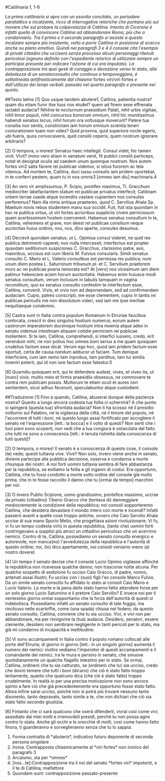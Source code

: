 #Catilinaria 1, 1-6

*La prima catilinaria si apre con un esordio concitato, un periodare paratattico e incalzante, ricco di interrogative retoriche che puntano più sul* movere *che sul* probare *la colpevolezza di Catilina. Intento di Cicerone è infatti quello di convincere Catilina ad abbandonare Roma, più che a condannarlo.*
*Tra il primo e il secondo paragrafo si assiste a questo incalzare sempre più insistente, volto a porre Catilina in posizione di scacco anche su piano emotivo. Quindi nei paragrafi 3 e 4 il console cita l'esempio di privati cittadini che uccisero senza processo alcuni personaggi ritenuti pericolosi (ognuno definito con l'espediente retorico di utilizzare sempre un participio presente per indicare l'azione di cui era imputato). La contrapposizione tra quei gesti di coraggio e devozione verso lo stato, alla debolezza di un senatoconsulto che continua a temporeggiare, è sottolineata antifrasticamente dal chiasmo* fortes viri/viri fortes *e dall'utilizzo dei tempi verbali: passato nel quarto paragrafo e presente nel quinto.*

##Testo latino
[1] Quo usque tandem abutere<span class="foot-number" id="fn-1">1</span>, <span class="target vector variatio" id="vr-1">Catilina</span>, patientia nostra? quam diu etiam furor <span class="target vector variatio" id="vr-1">itse</span> tuus nos eludet? quem ad finem <span class="target vector variatio" id="vr-1">sese</span> effrenata iactabit audacia? <span class="target vector anafora parallelismo" id="an-1">Nihilne</span> te <span class="target parallelismo">nocturnum praesidium</span> Palati, <span class="target vector anafora parallelismo" id="an-1">nihil</span> <span class="target parallelismo chiasmo">urbis vigiliae</span>, <span class="target vector anafora parallelismo" id="an-1">nihil</span> <span class="target parallelismo chiasmo">timor populi</span>, <span class="target vector anafora parallelismo" id="an-1">nihil</span> <span class="target parallelismo">concursus bonorum omnium</span>, <span class="target vector anafora" id="an-1">nihil</span> <span class="target parallelismo">hic</span> <span class="target parallelismo vector iperbato" id="ip-1">munitissimus</span> habendi senatus <span class="target parallelismo vector iperbato" id="ip-1">locus</span>, <span class="target vector anafora" id="an-1">nihil</span> horum <span class="target endiadi">ora voltusque</span> moverunt? <span class="target parallelismo">Patere tua</span> consilia non <span class="target parallelismo">sentis</span>, <span class="target vector iperbato" id="ip-2">constrictam</span> iam horum omnium scientia <span class="target parallelismo">teneri</span> <span class="target vector iperbato" id="ip-2">coniurationem</span> <span class="target parallelismo vector iperbato" id="ip-2">tuam</span> non <span class="target parallelismo">vides</span>? <span class="target parallelismo poliptoto">Quid</span> <span class="target parallelismo">proxima</span>, <span class="target parallelismo poliptoto">quid</span> <span class="target">superiore</span> nocte egeris, ubi fueris, <span class="target poliptoto">quos</span> convocaveris, <span class="target poliptoto">quid</span> consilii ceperis, <span class="target">quem</span> nostrum ignorare arbitraris?

[2] O tempora, o mores! <span class="target parallelismo">Senatus</span> haec <span class="target parallelismo">intellegit</span>. <span class="target parallelismo">Consul videt</span>; hic tamen <span class="target anadiplosi">vivit. Vivit?</span> immo vero etiam in senatum venit, fit publici consilii particeps, notat et designat oculis ad caedem <span class="target tmesi">unum quemque</span> nostrum. Nos autem fortes viri<span class="foot-number" id="fn-2">2</span> satis facere rei publicae videmur, si istius furorem ac tela vitemus. Ad mortem <span class="target poliptoto">te</span>, Catilina, duci iussu consulis iam pridem oportebat, in <span class="target poliptoto">te</span> conferri pestem, quam <span class="target poliptoto">tu</span> in nos omnis<span class="foot-number" id="fn-3">3</span> [omnes iam diu] machinaris.<span class="foot-number" id="fn-4">4</span>

[3] An vero vir amplissumus, P. Scipio, pontifex maximus, Ti. <span class="target vector iperbato parallelismo" id="ip-3">Gracchum</span> mediocriter <span class="target vector iperbato parallelismo" id="ip-3">labefactantem</span> statum rei publicae privatus interfecit; <span class="target vector iperbato parallelismo" id="ip-4">Catilinam</span> orbem terrae caede atque incendiis vastare <span class="target vector iperbato parallelismo" id="ip-4">cupientem</span> nos consules perferemus? Nam illa nimis antiqua praetereo, quod C. Servilius Ahala Sp. <span class="target vector iperbato parallelismo" id="ip-5">Maelium</span> novis rebus <span class="target vector iperbato parallelismo" id="ip-5">studentem</span> manu sua occidit. Fuit, fuit ista quondam in hac re publica virtus, ut viri fortes acrioribus suppliciis civem perniciosum quam acerbissimum hostem coercerent. Habemus senatus consultum in te, Catilina, vehemens et grave, non <span class="target poliptoto zeugma">deest</span> <span class="target chiasmo">rei</span> <span class="target chiasmo">publicae</span> <span class="target zeugma chiasmo">consilium</span> <span class="target zeugma">neque</span> <span class="target zeugma chiasmo">auctoritas</span> <span class="target chiasmo">huius</span> <span class="target chiasmo">ordinis</span>; nos, nos, dico aperte, consules <span class="target poliptoto">desumus</span>.

[4] Decrevit quondam senatus, ut L. Opimius consul videret, ne <span class="target vector iperbato" id="ip-6">quid</span> res publica <span class="target vector iperbato" id="ip-6">detrimenti</span> caperet; nox nulla intercessit; <span class="target parallelismo" id="pa-1">interfectus est</span> propter quasdam seditionum suspiciones <span class="target parallelismo" id="pa-1">C. Gracchus</span>, clarissimo <span class="target climax">patre, avo, maioribus</span>, <span class="target parallelismo" id="pa-1">occisus est</span> cum liberis <span class="target parallelismo" id="pa-1">M. Fulvius</span> consularis. Simili senatus consulto C. Mario et L. Valerio consulibus est permissa res publica; num unum diem postea <span class="target parallelismo" id="pa-2">L. Saturninum tribunum</span> pl. <span class="target parallelismo" id="pa-2">et C. Servilium praetorem</span> <span class="target zeugma">mors ac</span> rei publicae <span class="target zeugma">poena remorata est</span>? At [vero] nos <span class="target vector alliterazione" id="al-m">vicesimum iam diem patimur hebescere aciem horum</span> auctoritatis. Habemus enim <span class="target tmesi">huiusce modi</span> senatus <span class="target omoteleuto">consultum, verum inclusum</span> in tabulis tamquam in vagina reconditum, quo ex senatus consulto confestim te interfectum esse, Catilina, convenit. Vivis, et vivis non ad deponendam, sed ad confirmandam audaciam. <span class="target anafora" id="an-2">Cupio</span>, patres conscripti, <span class="target parallelismo">me</span> esse <span class="target parallelismo">clementem</span>, <span class="target anafora" id="an-2">cupio</span> in <span class="target vector iperbato" id="ip-5">tantis</span> rei publicae <span class="target vector iperbato" id="ip-5">periculis</span> <span class="target parallelismo">me</span> non <span class="target parallelismo">dissolutum</span> videri, sed iam me ipse inertiae nequitiaeque condemno.

[5] Castra <span class="target vector iperbato" id="ip-6">sunt</span> in Italia contra populum Romanum in Etruriae faucibus <span class="target vector iperbato" id="ip-6">conlocata</span>, crescit in dies singulos hostium numerus; eorum autem <span class="target chiasmo">castrorum imperatorem ducemque hostium</span> intra moenia atque adeo in senatu videmus intestinam aliquam cotidie perniciem rei publicae molientem. Si te iam, Catilina, comprehendi, si interfici iussero, credo, erit verendum mihi, ne non <span class="target vector iperbato" id="ip-7">potius</span> hoc <span class="target parallelismo zeugma">omnes boni serius</span> a me <span class="target vector iperbato" id="ip-7">quam</span> <span class="target parallelismo">quisquam crudelius</span> factum esse <span class="target zeugma">dicat</span>. Verum ego hoc, quod iam pridem factum esse oportuit, <span class="target anastrofe">certa de causa</span> nondum adducor ut faciam. Tum denique interficiere, cum iam nemo tam inprobus, tam perditus, tam tui similis inveniri poterit, qui id non iure factum esse fateatur.<span class="foot-number" id="fn-5">5</span>

[6] Quamdiu quisquam erit, qui te defendere audeat, <span class="target poliptoto">vives</span>, et <span class="target poliptoto">vives</span> ita, ut [nunc] <span class="target poliptoto">vivis</span>. multis meis et firmis praesidiis obsessus, ne commovere te contra rem publicam possis. Multorum <span class="target vector iperbato" id="ip-8">te</span> etiam oculi et aures non <span class="target vector iperbato" id="ip-8">sentientem</span>, sicut adhuc fecerunt, speculabuntur atque custodient.

##Traduzione
[1] Fino a quando, Catilina, abuserai dunque della pazienza nostra? Quanto a lungo ancora codesta tua follia ci schernirà? A che punto si spingerà (questa tua) sfrontata audacia? Non ti ha scosso né il presidio notturno sul Palatino, né la vigilanza della città, né il timore del popolo, né l'accorrere di tutti i *boni*, né questo luogo assai fortificato per accogliere il senato né l'espressione [lett.: la bocca] e il volto di questi? Non senti che i tuoi piani sono scoperti, non vedi che a tua congiura è ostacolata dal fatto che tutti ne sono a conoscenza [lett.: è tenuta ristretta dalla conoscenza di tutti questi]?

[2] O tempora, o mores! Il senato è a conoscenza di queste cose, il console (le) vede; questi tuttavia vive. Vive? Non solo, invero viene anche in senato, diviene partecipe alla pubblica decisione, osserva e condanna a morte chiunque dei nostri. A noi forti uomini tuttavia sembra di fare abbastanza per la repubblica, se evitiamo la follia e gli inganni di costui. Era opportuno, Catilina, che tu fossi condotto a morte sotto ordine del console già molto prima, che in te fosse raccolto il danno che tu [ormai da tempo] macchini per noi.

[3] O invero Publio Scipione, uomo grandissimo, pontefice massimo, uccise da privato (cittadino) Tiberio Gracco che (tentava di) danneggiare mediocremente la condizione della repubblica; noi consoli sopporteremo Catilina, che desidera devastare il mondo intero con morte e incendi? Infatti passerò avanti a quelle cose troppo antiche, ovvero che Caio Servilio Ahala uccise di sua mano Spurio Melio, che progettava azioni rivoluzionarie. Vi fu, vi fu un tempo codesta virtù in questa repubblica, (tanto che) uomini forti costringevano a supplizi più atroci un cittadino pericoloso che un acerrimo nemico. Contro di te, Catilina, possediamo un senato consulto energico e autorevole, non manca(no) l'avvedutezza della repubblica e l'autorità di questo ordine; noi, (lo) dico apertamente, noi consoli veniamo meno (al nostro dovere)

[4] Un tempo il senato decise che il console Lucio Opimio vigilasse affinché la repubblica non ricevesse qualche danno; non trascorse notte alcuna. Per qualche sospetto di sedizione fu ucciso Caio Gracco, di padre, nonno, antenati assai illustri; Fu ucciso con i (suoi) figli l'ex console Marco Fulvio. Da un simile senato consulto fu affidato lo stato ai consoli Caio Mario e Lucio Valerio. La morte e la pena dello stato hanno fatto attendere forse per un solo giorno Lucio Saturnino e il pretore Caio Servilio? E invece noi per il ventesimo giorno ormai sopportiamo che la forza dell'autorità di questi si indebolisca. Possediamo infatti un senato consulto di tale foggia, ma rinchiuso nelle scartoffie, come (una spada) chiusa nel fodero;  da questo senato consulto, Catilina, conviene che tu sia ucciso. Vivi, e vivi non per abbandonare, ma per rinvigorire la (tua) audacia. Desidero, senatori, essere clemente, desidero non sembrare negligente in tanti pericoli per lo stato, ma già mi condanno di incapacità e inettitudine.

[5] Vi sono accampamenti in Italia contro il popolo romano collocati alle porte dell'Etruria; di giorno in giorno [lett.: in un singolo giorno] aumenta il numero dei nemici: inoltre vediamo l'*imperator* di questi accampamenti e il comandante dei nemici, tra le mura e persino in senato, che smuove quotidianamente un qualche flagello intestino per lo stato. Se ormai, Catilina, ordinerò che tu sia catturato, se (ordinerò che tu) sia ucciso, credo che dovrò temere che tutti i *boni* (dicano) che ciò è stato fatto troppo lentamente, quanto che qualcuno dica (che ciò è stato fatto) troppo crudelmente. In realtà io per una precisa motivazione non sono ancora spinto a fare ciò che già precedentemente era opportuno fosse stato fatto. Allora infine sarai ucciso, poiché non si potrà più trovare nessuno tanto disonesto, tanto depravato, tanto simile a te, che non dichiari che ciò sia stato fatto secondo giustizia.

[6] Fintanto che ci sarà qualcuno che oserà difenderti, vivrai così come vivi, assediato dai miei molti e irremovibili presidi, perché tu non possa agire contro lo stato. Anche gli occhi e le orecchie di molti, così come hanno fatto finora, ti guarderanno e sorveglieranno senza che tu lo sappia.

<div class="foot-wrapper">
<ol>
    <li id="ft-1">Forma contratta di *abuteris*, indicativo futuro deponente di seconda persona singolare</li>
    <li id="ft-2">Ironia. Contrapposta chiasmicamente al *viri fortes* non ironico del paragrafo 3</li>
    <li id="ft-3">Arcaismo, sta per *omnes*</li>
    <li id="ft-4">[nos...te]:Contrapposizione tra il noi del senato *fortes viri* impotenti, e il te di Catilina, malfattore</li>
    <li id="ft-5">Quondam-sunt: contrapposizione passato-presente</li>
</ol>
</div>
